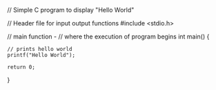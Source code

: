 // Simple C program to display "Hello World"

// Header file for input output functions
#include <stdio.h>

// main function -
// where the execution of program begins
int main() {

    // prints hello world
    printf("Hello World");

    return 0;
}
